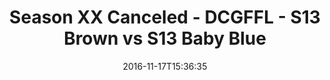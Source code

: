 ---
title: Season XX Canceled - DCGFFL - S13 Brown vs S13 Baby Blue
teams-score:
- team: _teams/s13-brown.md
  score: 28
- team: _teams/s13-baby-blue.md
  score: 26
mvp: S. Karson (Brown), J. Blaney (Baby Blue)
game-ball: K. Kostyk (Brown), M. Gander (Baby Blue)
season: 13
week:
date: '2016-11-17T15:36:35'
pageid: season-13-playoffs-november-13-2016-4812-vs-4809
---